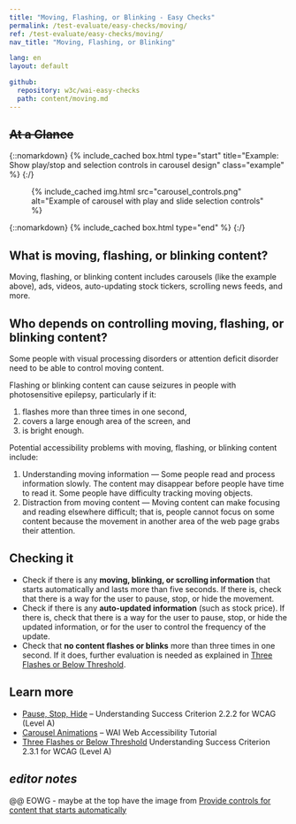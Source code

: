 ```yaml
---
title: "Moving, Flashing, or Blinking - Easy Checks"
permalink: /test-evaluate/easy-checks/moving/
ref: /test-evaluate/easy-checks/moving/
nav_title: "Moving, Flashing, or Blinking"

lang: en
layout: default

github:
  repository: w3c/wai-easy-checks
  path: content/moving.md
---
```


## ~~At a Glance~~

{::nomarkdown}
{% include_cached box.html type="start" title="Example: Show play/stop and selection controls in carousel design" class="example" %}
{:/}

<div class="autoplay">
  <figure>
    <div>
      {% include_cached img.html src="carousel_controls.png" alt="Example of carousel with play and slide selection controls" %}
    </div>
  </figure>
</div>

{::nomarkdown}
{% include_cached box.html type="end" %}
{:/}

## What is moving, flashing, or blinking content?

Moving, flashing, or blinking content includes carousels (like the example above), ads, videos, auto-updating stock tickers, scrolling news feeds, and more.

## Who depends on controlling moving, flashing, or blinking content?

Some people with visual processing disorders or attention deficit disorder need to be able to control moving content.

Flashing or blinking content can cause seizures in people with photosensitive epilepsy, particularly if it:
1.  flashes more than three times in one second,
2.  covers a large enough area of the screen, and
3.  is bright enough.

Potential accessibility problems with moving, flashing, or blinking content include:
1.  Understanding moving information — Some people read and process information slowly. The content may disappear before people have time to read it. Some people have difficulty tracking moving objects.
2.  Distraction from moving content — Moving content can make focusing and reading elsewhere difficult; that is, people cannot focus on some content because the movement in another area of the web page grabs their attention.

## Checking it

*   Check if there is any **moving, blinking, or scrolling information** that starts automatically and lasts more than five seconds. If there is, check that there is a way for the user to pause, stop, or hide the movement.
*   Check if there is any **auto-updated information** (such as stock price). If there is, check that there is a way for the user to pause, stop, or hide the updated information, or for the user to control the frequency of the update.
*   Check that **no content flashes or blinks** more than three times in one second. If it does, further evaluation is needed as explained in [Three Flashes or Below Threshold](https://www.w3.org/WAI/WCAG21/Understanding/three-flashes-or-below-threshold).

## Learn more

* [Pause, Stop, Hide](https://www.w3.org/WAI/WCAG21/Understanding/pause-stop-hide) – Understanding Success Criterion 2.2.2 for WCAG (Level A)
* [Carousel Animations](https://www.w3.org/WAI/tutorials/carousels/animations/) – WAI Web Accessibility Tutorial
* [Three Flashes or Below Threshold](https://www.w3.org/WAI/WCAG21/Understanding/three-flashes-or-below-threshold) Understanding Success Criterion 2.3.1 for WCAG (Level A)

## _editor notes_

@@ EOWG - maybe at the top have the image from [Provide controls for content that starts automatically](https://www.w3.org/WAI/tips/designing/#provide-controls-for-content-that-starts-automatically)
